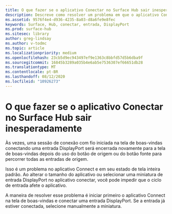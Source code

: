 ```yaml
---
title: O que fazer se o aplicativo Conectar no Surface Hub sair inesperadamente
description: Descreve como resolver um problema em que o aplicativo Connect no Surface Hub sai para a tela de boas-vindas após percorrer as entradas.
ms.assetid: 9576f4e4-d936-4235-8a03-d8a6fe9e8fec
keywords: Surface, Hub, conectar, entrada, DisplayPort
ms.prod: surface-hub
ms.sitesec: library
author: greg-lindsay
ms.author: v-todmc
ms.topic: article
ms.localizationpriority: medium
ms.openlocfilehash: 23cb5d9ec943497ef9e1363c8bbfd57d5b6dba9f
ms.sourcegitcommit: 16845b3289a035b4e6ab5e7536307ef66651db28
ms.translationtype: MT
ms.contentlocale: pt-BR
ms.lasthandoff: 08/12/2020
ms.locfileid: "10926273"
---
```

# O que fazer se o aplicativo Conectar no Surface Hub sair inesperadamente

Às vezes, uma sessão de conexão com fio iniciada na tela de boas-vindas conectando uma entrada DisplayPort será encerrada novamente para a tela de boas-vindas depois do uso do botão de origem ou do botão fonte para percorrer todas as entradas de origem.

Isso é um problema no aplicativo Connect e em seu estado de tela inteira padrão. Ao alterar o tamanho do aplicativo ou selecionar uma miniatura de entrada DisplayPort no aplicativo conectar, você pode impedir que o ciclo de entrada afete o aplicativo.

A maneira de resolver esse problema é iniciar primeiro o aplicativo Connect na tela de boas-vindas e conectar uma entrada DisplayPort. Se a entrada já estiver conectada, selecione manualmente a miniatura.